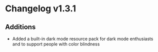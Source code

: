 # Changelog v1.3.1

## Additions
- Added a built-in dark mode resource pack for dark mode enthusiasts and to support people with color blindness